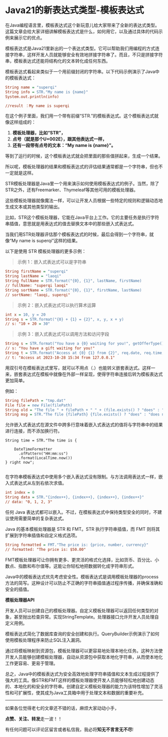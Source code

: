 # Java21的新表达式类型-模板表达式


在Java编程语言里，模板表达式这个新玩意儿给大家带来了全新的表达式类型。这篇文章会给大家详细讲解模板表达式是什么，如何用它，以及通过具体的代码示例来展示它的优点。

模板表达式是Java21里新出的一个表达式类型。它可以帮助我们用编程的方式连接字符串，这样开发人员就能够安全有效地拼接字符串了。而且，不只是拼接字符串，模板表达式还能将结构化的文本转化成任何东西。

模板表达式看起来类似于一个用前缀封闭的字符串。以下代码示例演示了Java中的模板表达式：

```ini
String name = "superqi"
String info = STR."My name is {name}"
System.out.println(info)

//result ：My name is superqi

```

在这个例子里面，我们用一个带有前缀“STR.”的模板表达式。这个模板表达式就像这样组成的：

1.  **模板处理器，比如“STR”，**
2.  **点号（就是那个U+002E），跟其他表达式一样，**
3.  **还有一段带有点号的文本：“My name is {name}”。** 

等到了运行的时候，这个模板表达式就会把里面的那些值拼起来，生成一个结果。

所以呢，模板处理器的结果和模板表达式的评估结果通常都是一个字符串，但也不一定就是这样。

STR模板处理器是Java里一个用来演示如何使用模板表达式的例子。当然，除了STR之外，还有Freemarker、Thymeleaf等其他可用的模板处理器。

这些模板处理器就像魔法一样，可以让开发人员根据一些特定的规则和逻辑动态地生成文本或其他类型的输出。

比如，STR这个模板处理器，它能在Java平台上工作。它的主要任务是执行字符串插值，意思就是用表达式的值去替换文本中的那些嵌入式表达式。

当我们用STR处理器评估那个模板表达式的时候，最后会得到一个字符串，就像“My name is superqi”这样的结果。

以下是使用 STR 模板处理器的更多示例：

> 示例 1：嵌入式表达式可以是字符串

```ini
String firstName = "superqi"
String lastName = "laoqi"
String fullName = STR.format("{0}, {1}", lastName, firstName)
// fullName: "superqi laoqi"
String sortName = STR.format("{0}, {1}", firstName, lastName)
// sortName: "laoqi, superqi"

```

> 示例 2：嵌入式表达式可以执行算术运算

```ini
int x = 10, y = 20
String s = STR.format("{0} + {1} = {2}", x, y, x + y)
// s: "10 + 20 = 30"


```

> 示例 3：嵌入式表达式可以调用方法和访问字段

```ini
String s = STR.format("You have a {0} waiting for you!", getOfferType())
// s: "You have a gift waiting for you!"
String t = STR.format("Access at {0} {1} from {2}", req.date, req.time, req.ipAddress)
// t: "Access at 2023-10-28 15:34 from 127.0.0.1"

```

用双引号在模板表达式里写，就可以不用点（.）也能转义嵌套表达式。这样一来，嵌套表达式在模板中就像在外部一样呈现，使得字符串连接后转为模板表达式更加简单。

例如：

```ini
String filePath = "tmp.dat"
File file = new File(filePath)
String old = "The file " + filePath + " " + (file.exists() ? "does" : "does not") + " exist"
String msg = STR."The file {filePath} {file.exists() ? "does" : "does not"} exist"

```

允许嵌入式表达式在源文件中跨多行意味着嵌入式表达式的值将与字符串中的结果进行连接，而不添加换行符。

```less
String time = STR."The time is {
    
    DateTimeFormatter
      .ofPattern("HH:mm:ss")
      .format(LocalTime.now())
} right now";


```

在字符串模板表达式中使用多个嵌入表达式没有限制。与方法调用表达式一样，嵌入式表达式从左到右依次求值。

```ini
int index = 0
String data = STR."{index++}, {index++}, {index++}, {index++}"
// data: "0, 1, 2, 3"

```

任何 Java 表达式都可以嵌入。不过，在模板表达式中保持类型安全的同时，不建议使用需要简单的复杂表达式。

Java 的基本模板处理器是 STR 和 FMT。STR 执行字符串插值，而 FMT 则将其扩展到字符串插值和自定义格式选项。

```ini
String formatted = FMT."The price is: {price, number, currency}"
// formatted: "The price is: $50.00"

```

FMT模板处理器可让你拥有更多、更灵活的格式化选择，比如货币、百分比、小数点、指数和布尔值等。这能让你轻松地把数据转化成字符串形式。

Java中的模板表达式优先考虑安全性。模板表达式是调用模板处理器的process方法的简写。这种设计可以防止不正确的字符串插值通过程序传播，并确保准确和安全的插值。

**模板处理器API**

开发人员可以创建自己的模板处理器。自定义模板处理器可以返回任何类型的对象，甚至抛出检查异常。实现StringTemplate。处理器接口允许开发人员处理自定义用例。

模板表达式简化了数据库查询的安全创建和执行。QueryBuilder示例演示了如何使用模板处理程序来防止SQL注入漏洞。

通过将模板映射到资源包，模板处理器可以更容易地处理本地化任务。这种方法使开发人员能够创建模板处理器，自动从资源包中获取本地化字符串，从而使本地化工作更容易、更易于管理。

总之，Java中的模板表达式为安全高效地处理字符串插值和文本生成过程提供了强大的工具。像STR和FMT这样的模板处理器使开发人员能够轻松地创建动态的、本地化的和安全的字符串。创建自定义模板处理器的能力为该特性增加了灵活性和可扩展性，使其成为Java工具箱中用于处理文本和数据的重要补充。

* * *

如果各位觉得老七的文章还不错的话，麻烦大家动动小手，

**点赞、关注、转发**走一波！！

有任何问题可以评论区留言或者私信我，我必将**知无不言言无不尽**!